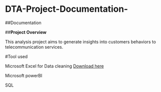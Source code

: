 # DTA-Project-Documentation-
##Documentation

##**Project Overview**

This analysis project aims to generate insights into customers behaviors to telecommunication services.

#Tool used

Microsoft Excel for Data cleaning [Download here](https://Microsoft.com)

Microsoft powerBI

SQL




